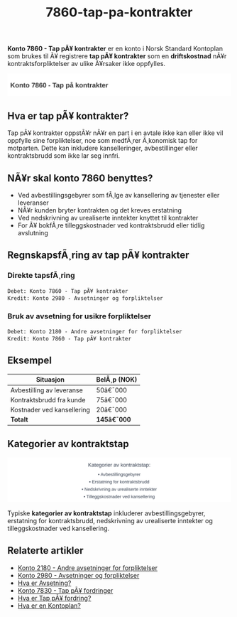 ﻿---
title: "7860-tap-pa-kontrakter"
meta_title: "7860-tap-pa-kontrakter"
meta_description: '**Konto 7860 - Tap pÃ¥ kontrakter** er en konto i Norsk Standard Kontoplan som brukes til Ã¥ registrere **tap pÃ¥ kontrakter** som en **driftskostnad** nÃ¥r kon...'
slug: 7860-tap-pa-kontrakter
type: blog
layout: pages/single
---

**Konto 7860 - Tap pÃ¥ kontrakter** er en konto i Norsk Standard Kontoplan som brukes til Ã¥ registrere **tap pÃ¥ kontrakter** som en **driftskostnad** nÃ¥r kontraktsforpliktelser av ulike Ã¥rsaker ikke oppfylles.

![Illustrasjon av konto 7860 tap pa kontrakter](7860-tap-pa-kontrakter-image.svg)

## Hva er tap pÃ¥ kontrakter?

Tap pÃ¥ kontrakter oppstÃ¥r nÃ¥r en part i en avtale ikke kan eller ikke vil oppfylle sine forpliktelser, noe som medfÃ¸rer Ã¸konomisk tap for motparten. Dette kan inkludere kanselleringer, avbestillinger eller kontraktsbrudd som ikke lar seg innfri.

## NÃ¥r skal konto 7860 benyttes?

* Ved avbestillingsgebyrer som fÃ¸lge av kansellering av tjenester eller leveranser
* NÃ¥r kunden bryter kontrakten og det kreves erstatning
* Ved nedskrivning av urealiserte inntekter knyttet til kontrakter
* For Ã¥ bokfÃ¸re tilleggskostnader ved kontraktsbrudd eller tidlig avslutning

## RegnskapsfÃ¸ring av tap pÃ¥ kontrakter

### Direkte tapsfÃ¸ring

```plaintext
Debet: Konto 7860 - Tap pÃ¥ kontrakter
Kredit: Konto 2980 - Avsetninger og forpliktelser
```

### Bruk av avsetning for usikre forpliktelser

```plaintext
Debet: Konto 2180 - Andre avsetninger for forpliktelser
Kredit: Konto 7860 - Tap pÃ¥ kontrakter
```

## Eksempel

| Situasjon                     | BelÃ¸p (NOK) |
|-------------------------------|-------------|
| Avbestilling av leveranse     | 50â€¯000      |
| Kontraktsbrudd fra kunde      | 75â€¯000      |
| Kostnader ved kansellering    | 20â€¯000      |
| **Totalt**                    | **145â€¯000** |

## Kategorier av kontraktstap

![Kategorier av kontraktstap](7860-kategorier-kontrakter.svg)

Typiske **kategorier av kontraktstap** inkluderer avbestillingsgebyrer, erstatning for kontraktsbrudd, nedskrivning av urealiserte inntekter og tilleggskostnader ved kansellering.

## Relaterte artikler

* [Konto 2180 - Andre avsetninger for forpliktelser](/blogs/kontoplan/2180-andre-avsetninger-for-forpliktelser "Konto 2180 - Andre avsetninger for forpliktelser")
* [Konto 2980 - Avsetninger og forpliktelser](/blogs/kontoplan/2980-avsetninger-og-forpliktelser "Konto 2980 - Avsetninger og forpliktelser")
* [Hva er Avsetning?](/blogs/regnskap/avsetning "Hva er Avsetning i Regnskap? Komplett Guide til Avsetninger og Estimater")
* [Konto 7830 - Tap pÃ¥ fordringer](/blogs/kontoplan/7830-tap-pa-fordringer "Konto 7830 - Tap pÃ¥ fordringer")
* [Hva er Tap pÃ¥ fordring?](/blogs/regnskap/tap-pa-fordring "Tap pÃ¥ fordring - regnskapsmessig behandling av fordringer som ikke kan innkreves")
* [Hva er en Kontoplan?](/blogs/regnskap/hva-er-kontoplan "Hva er en Kontoplan? Komplett Guide til Kontoplaner i Norsk Regnskap")
